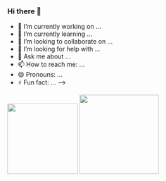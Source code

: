 ### Hi there 👋



- 🔭 I’m currently working on ...
- 🌱 I’m currently learning ...
- 👯 I’m looking to collaborate on ...
- 🤔 I’m looking for help with ...
- 💬 Ask me about ...
- 📫 How to reach me: ...
- 😄 Pronouns: ...
- ⚡ Fun fact: ...
-->

<div> 
  <img height="160em" src="https://github-readme-stats.vercel.app/api?username=Mirand8&theme=dark&showicons=true"/>
  <img height="180em" src="https://github-readme-stats.vercel.app/api/top-langs/?username=anuraghazra&langs_count=8"/>
</div>
